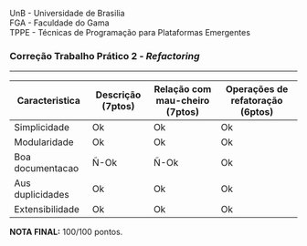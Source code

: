 UnB - Universidade de Brasilia  
FGA - Faculdade do Gama  
TPPE - Técnicas de Programação para Plataformas Emergentes  

### Correção Trabalho Prático 2 - _Refactoring_

---

| Caracteristica | Descrição (7ptos) | Relação com mau-cheiro (7ptos) | Operações de refatoração (6ptos)|
|----------------|-------------------|--------------------------------|--------------------------------|
|Simplicidade    |   Ok |   Ok |   Ok |
|Modularidade    |   Ok |   Ok |   Ok |
|Boa documentacao| Ñ-Ok | Ñ-Ok |   Ok |
|Aus duplicidades|   Ok |   Ok |   Ok |
|Extensibilidade |   Ok |   Ok |   Ok |

**NOTA FINAL:** 100/100 pontos.

